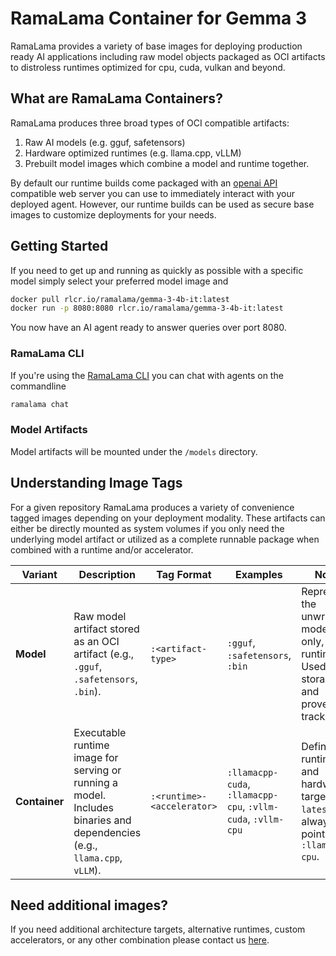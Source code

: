 # RamaLama Container for Gemma 3

RamaLama provides a variety of base images for deploying production ready AI applications including raw model objects packaged as OCI artifacts to distroless runtimes optimized for cpu, cuda, vulkan and beyond. 


## What are RamaLama Containers?

RamaLama produces three broad types of OCI compatible artifacts:

1. Raw AI models (e.g. gguf, safetensors)
2. Hardware optimized runtimes (e.g. llama.cpp, vLLM)
3. Prebuilt model images which combine a model and runtime together.
   
By default our runtime builds come packaged with an [openai API](https://platform.openai.com/docs/api-reference/introduction) compatible web server you can use to immediately interact with your deployed agent. However, our runtime builds can be used as secure base images to customize deployments for your needs.


## Getting Started

If you need to get up and running as quickly as possible with a specific model simply select your preferred model image and

```bash
docker pull rlcr.io/ramalama/gemma-3-4b-it:latest
docker run -p 8080:8080 rlcr.io/ramalama/gemma-3-4b-it:latest
```

You now have an AI agent ready to answer queries over port 8080. 

### RamaLama CLI

If you're using the [RamaLama CLI](https://github.com/containers/ramalama) you can chat with agents on the commandline 


```bash
ramalama chat
```

### Model Artifacts

Model artifacts will be mounted under the `/models` directory.


## Understanding Image Tags

For a given repository RamaLama produces a variety of convenience tagged images depending on your deployment modality.
These artifacts can either be directly mounted as system volumes if you only need the underlying model artifact or utilized as a complete runnable package when combined with a runtime and/or accelerator.

| **Variant**   | **Description**    | **Tag Format**             | **Examples**   | **Notes**   |
| ------------- | ------------------ | -------------------------- | -------------- | ----------- |
| **Model**     | Raw model artifact stored as an OCI artifact (e.g., `.gguf`, `.safetensors`, `.bin`).                                    | `:<artifact-type>`         | `:gguf`, `:safetensors`, `:bin` | Represents the unwrapped model file only, no runtime. Used for storage and provenance tracking. |
| **Container** | Executable runtime image for serving or running a model. Includes binaries and dependencies (e.g., `llama.cpp`, `vLLM`). | `:<runtime>-<accelerator>` | `:llamacpp-cuda`, `:llamacpp-cpu`, `:vllm-cuda`, `:vllm-cpu` | Defines runtime and hardware target. The `latest` tag always points to `:llamacpp-cpu`.         |



## Need additional images?

If you need additional architecture targets, alternative runtimes, custom accelerators, or any other combination please contact us [here](https://www.ramalama.com/contact).